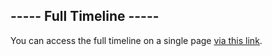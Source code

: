 ## ----- Full Timeline -----

You can access the full timeline on a single page [via this link](../timeline/index.md).